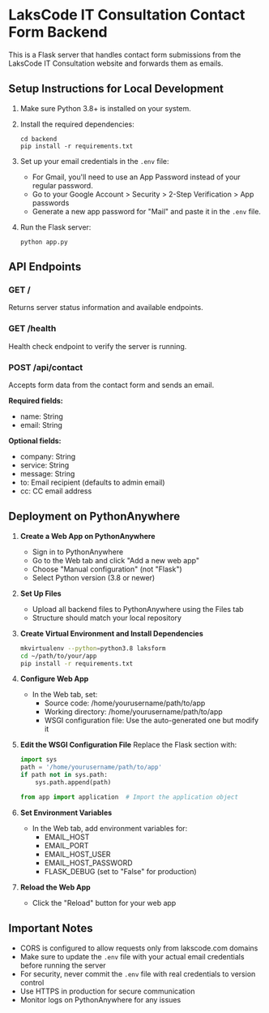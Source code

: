 # LaksCode IT Consultation Contact Form Backend

This is a Flask server that handles contact form submissions from the LaksCode IT Consultation website and forwards them as emails.

## Setup Instructions for Local Development

1. Make sure Python 3.8+ is installed on your system.

2. Install the required dependencies:
   ```
   cd backend
   pip install -r requirements.txt
   ```

3. Set up your email credentials in the `.env` file:
   - For Gmail, you'll need to use an App Password instead of your regular password.
   - Go to your Google Account > Security > 2-Step Verification > App passwords
   - Generate a new app password for "Mail" and paste it in the `.env` file.

4. Run the Flask server:
   ```
   python app.py
   ```

## API Endpoints

### GET /
Returns server status information and available endpoints.

### GET /health
Health check endpoint to verify the server is running.

### POST /api/contact
Accepts form data from the contact form and sends an email.

**Required fields:**
- name: String
- email: String

**Optional fields:**
- company: String
- service: String
- message: String
- to: Email recipient (defaults to admin email)
- cc: CC email address

## Deployment on PythonAnywhere

1. **Create a Web App on PythonAnywhere**
   - Sign in to PythonAnywhere
   - Go to the Web tab and click "Add a new web app"
   - Choose "Manual configuration" (not "Flask")
   - Select Python version (3.8 or newer)

2. **Set Up Files**
   - Upload all backend files to PythonAnywhere using the Files tab
   - Structure should match your local repository

3. **Create Virtual Environment and Install Dependencies**
   ```bash
   mkvirtualenv --python=python3.8 laksform
   cd ~/path/to/your/app
   pip install -r requirements.txt
   ```

4. **Configure Web App**
   - In the Web tab, set:
     - Source code: /home/yourusername/path/to/app
     - Working directory: /home/yourusername/path/to/app
     - WSGI configuration file: Use the auto-generated one but modify it

5. **Edit the WSGI Configuration File**
   Replace the Flask section with:
   ```python
   import sys
   path = '/home/yourusername/path/to/app'
   if path not in sys.path:
       sys.path.append(path)
   
   from app import application  # Import the application object
   ```

6. **Set Environment Variables**
   - In the Web tab, add environment variables for:
     - EMAIL_HOST
     - EMAIL_PORT
     - EMAIL_HOST_USER
     - EMAIL_HOST_PASSWORD
     - FLASK_DEBUG (set to "False" for production)

7. **Reload the Web App**
   - Click the "Reload" button for your web app

## Important Notes

- CORS is configured to allow requests only from lakscode.com domains
- Make sure to update the `.env` file with your actual email credentials before running the server
- For security, never commit the `.env` file with real credentials to version control
- Use HTTPS in production for secure communication
- Monitor logs on PythonAnywhere for any issues
